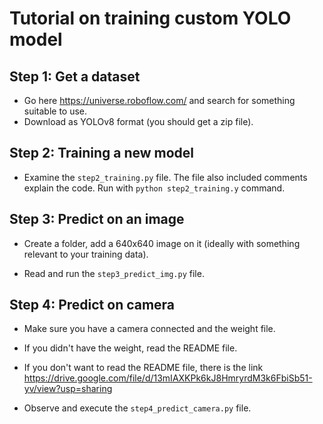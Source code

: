 # Tutorial on training custom YOLO model

## Step 1: Get a dataset

- Go here <https://universe.roboflow.com/> and search for something suitable to use.
- Download as YOLOv8 format (you should get a zip file).

## Step 2: Training a new model

- Examine the `step2_training.py` file. The file also included comments explain the code. Run with `python step2_training.y` command.

## Step 3: Predict on an image

- Create a folder, add a 640x640 image on it (ideally with something relevant to your training data).

- Read and run the `step3_predict_img.py` file.

## Step 4: Predict on camera

- Make sure you have a camera connected and the weight file.

- If you didn't have the weight, read the README file.

- If you don't want to read the README file, there is the link <https://drive.google.com/file/d/13mIAXKPk6kJ8HmryrdM3k6FbiSb51-yv/view?usp=sharing>

- Observe and execute the `step4_predict_camera.py` file.
